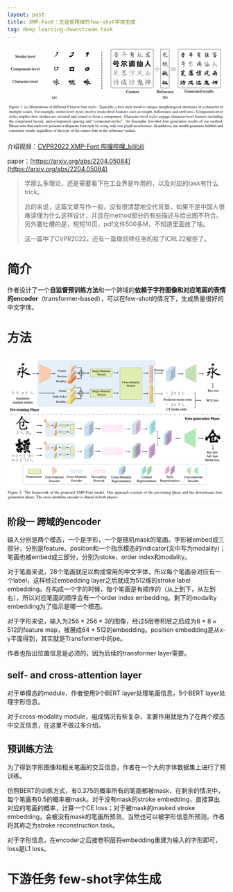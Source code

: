 ```yaml
---
layout: post
title: XMP-Font：无监督跨域的few-shot字体生成
tag: deep learning-downstream task
---
```


![image-20220512233100855](https://raw.githubusercontent.com/294coder/blog_img_bed/main/imgs/image-20220512233100855.png)

介绍视频：[CVPR2022 XMP-Font 哔哩哔哩_bilibili](https://www.bilibili.com/video/BV1qY4y1b7Mh?spm_id_from=333.1007.top_right_bar_window_view_later.content.click)

paper：[https://arxiv.org/abs/2204.05084](https://arxiv.org/abs/2204.05084)

> 学那么多理论，还是需要看下在工业界是咋用的，以及对应的task有什么trick。
>
> 总的来说，这篇文章写作一般，没有很清楚地交代背景，如果不是中国人很难读懂为什么这样设计，并且在method部分的有些描述与给出图不符合。另外要吐槽的是，短短10页，pdf文件500多M，不知道里面放了啥。
>
> 这一篇中了CVPR2022。还有一篇做同样任务的投了ICRL22被拒了。

# 简介

作者设计了一个**自监督预训练方法**和一个跨域的**依赖于字符图像和对应笔画的表情的encoder**（transformer-based），可以在few-shot的情况下，生成质量很好的中文字体。

# 方法

![image-20220513002943186](https://raw.githubusercontent.com/294coder/blog_img_bed/main/imgs/image-20220513002943186.png)

## 阶段一 跨域的encoder

输入分别是两个模态，一个是字形，一个是随机mask的笔画。字形被embed成三部分，分别是feature、position和一个指示模态的indicator(文中写为modality)；笔画也被embed成三部分，分别为stoke、order index和modality。

对于笔画来说，28个笔画就足以构成常用的中文字体，所以每个笔画会对应有一个label，这样经过embedding layer之后就成为512维的stroke label embedding。在构成一个字的时候，每个笔画是有顺序的（从上到下，从左到右），所以对应笔画的顺序会有一个order index embedding。剩下的modality embedding为了指示是哪一个模态。

对于字形来说，输入为$256\times 256\times 3$的图像，经过5层卷积层之后成为$8\times8\times 512$的feature map，被展成$64\times 512$的embedding。position embedding是从x-y平面得到，其实就是Transformer中的pe。

作者也指出位置信息是必须的，因为后续的transformer layer需要。

## self- and cross-attention layer

对于单模态的module，作者使用9个BERT layer处理笔画信息，5个BERT layer处理字形信息。

对于cross-modality module，组成情况有些复杂，主要作用就是为了在两个模态中交互信息，在这里不做过多介绍。

## 预训练方法

为了得到字形图像和相关笔画的交互信息，作者在一个大的字体数据集上进行了预训练。

仿照BERT的训练方式，有0.375的概率所有的笔画都被mask，在剩余的情况中，每个笔画有0.5的概率被mask。对于没有mask的stroke embedding，直接算出对应的笔画的概率，计算一个CE loss；对于被mask的masked stroke embedding，会被没有mask的笔画所预测，当然也可以被字形信息所预测，作者将其称之为stroke reconstruction task。

对于字形信息，在encoder之后接卷积层将embedding重建为输入的字形即可，loss是L1 loss。

# 下游任务 few-shot字体生成



